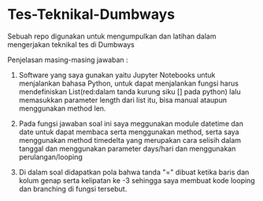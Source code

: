 # Tes-Teknikal-Dumbways
Sebuah repo digunakan untuk mengumpulkan dan latihan dalam mengerjakan teknikal tes di Dumbways


Penjelasan masing-masing jawaban :

1. Software yang saya gunakan yaitu Jupyter Notebooks untuk menjalankan bahasa Python, untuk dapat menjalankan fungsi harus mendefiniskan List(red:dalam tanda kurung siku [] pada python) lalu memasukkan parameter length dari list itu, bisa manual ataupun menggunakan method len.

2. Pada fungsi jawaban soal ini saya meggunakan module datetime dan date untuk dapat membaca serta menggunakan method, serta saya menggunakan method timedelta yang merupakan cara selisih dalam tanggal dan menggunakan parameter days/hari dan menggunakan perulangan/looping

3. Di dalam soal didapatkan pola bahwa tanda "=" dibuat ketika baris dan kolum genap serta kelipatan ke -3 sehingga saya membuat kode looping dan branching di fungsi tersebut.
